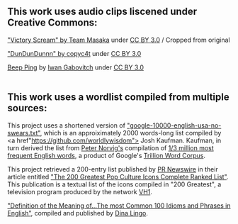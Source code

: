 <h2>This work uses audio clips liscened under Creative Commons:</h2>

<a href="https://www.freesound.org/s/197432/">&quot;Victory Scream&quot; by <a href="http://www.freesound.org/people/TeamMasaka/">Team Masaka</a>
under <a href="https://creativecommons.org/licenses/by/3.0/legalcode">CC BY 3.0</a> / Cropped from original
<br>

<a href="http://www.freesound.org/people/copyc4t/sounds/146434/">&quot;DunDunDunnn&quot; by <a href="http://www.olografix.org/groucho/mymusic/">copyc4t</a>
under <a href="https://creativecommons.org/licenses/by/3.0/legalcode">CC BY 3.0</a>
<br>

<a href="http://freesound.org/people/qubodup/sounds/238995">Beep Ping</a> by <a href="http://freesound.org/people/qubodup">Iwan Gabovitch</a>
under <a href="http://creativecommons.org/licenses/by/3.0/legalcode">CC BY 3.0</a>
<br><br>


<h2>This work uses a wordlist compiled from multiple sources:</h2>

This project uses a shortened version of
<a href="https://github.com/first20hours/google-10000-english/blob/master/google-10000-english-usa-no-swears-long.txt">
"google-10000-english-usa-no-swears.txt"</a>, which is an approiximately 2000 words&#45;long list compiled by <a href"https://github.com/worldlywisdom">
Josh Kaufman</a>. Kaufman, in turn derived the list from <a href="http://norvig.com/index.html">Peter Norvig's</a> compilation of 
<a href="http://norvig.com/ngrams/count_1w.txt">1/3 million most frequent English words</a>, a product of Google's
<a href="http://storage.googleapis.com/books/ngrams/books/datasetsv2.html">Trillion Word Corpus</a>.
<br>

This project retrieved a 200-entry list published by <a href="http://www.prnewswire.com/">PR Newswire</a> in their article entitled
<a href="http://www.prnewswire.com/news-releases/the-200-greatest-pop-culture-icons-complete-ranked-list-70807437.html">&quot;The 200 Greatest Pop Culture
Icons Complete Ranked List&quot;</a>. This publication is a textual list of the icons compiled in &quot;200 Greatest&quot;, a television program produced
by the network <a href="http://www.vh1.com/">VH1</a>.

<a href="Definition of the Meaning of…The most Common 100 Idioms and Phrases in English">&quot;Definition of the Meaning of…The most Common 100 Idioms and
Phrases in English&quot;</a>, compiled and published by <a href="http://dinolingo.com/blog/author/din0dmn/">Dina Lingo</a>.

